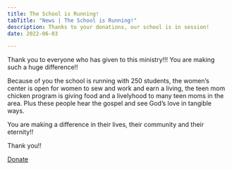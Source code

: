 ```yaml
---
title: The School is Running!
tabTitle: "News | The School is Running!"
description: Thanks to your donations, our school is in session!
date: 2022-06-03

---
```


Thank you to everyone who has given to this ministry!!! You are making such a huge difference!!

Because of you the school is running with 250 students, the women’s center is open for women to sew and work and earn a living, the teen mom chicken program is giving food and a livelyhood to many teen moms in the area. Plus these people hear the gospel and see God’s love in tangible ways.

You are making a difference in their lives, their community and their eternity!!

Thank you!!

[Donate](/donate)
